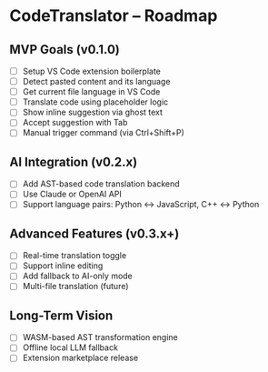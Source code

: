 # CodeTranslator – Roadmap

## MVP Goals (v0.1.0)

- [ ] Setup VS Code extension boilerplate
- [ ] Detect pasted content and its language
- [ ] Get current file language in VS Code
- [ ] Translate code using placeholder logic
- [ ] Show inline suggestion via ghost text
- [ ] Accept suggestion with Tab
- [ ] Manual trigger command (via Ctrl+Shift+P)

## AI Integration (v0.2.x)

- [ ] Add AST-based code translation backend
- [ ] Use Claude or OpenAI API
- [ ] Support language pairs: Python <-> JavaScript, C++ <-> Python

## Advanced Features (v0.3.x+)

- [ ] Real-time translation toggle
- [ ] Support inline editing
- [ ] Add fallback to AI-only mode
- [ ] Multi-file translation (future)

## Long-Term Vision

- [ ] WASM-based AST transformation engine
- [ ] Offline local LLM fallback
- [ ] Extension marketplace release
